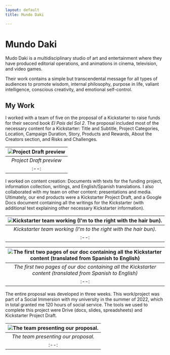 ```yaml
---
layout: default
title: Mundo Daki

---
```


# Mundo Daki
Mudo Daki is a multidisciplinary studio of art and entertainment where they have produced editorial operations, and animations in cinema, television, and video games. 

Their work contains a simple but transcendental message for all types of audiences to promote wisdom, internal philosophy, purpose in life, valiant intelligence, conscious creativity, and emotional self-control.

## My Work
I worked with a team of five on the proposal of a Kickstarter to raise funds for their second book _El País del Sol 2_. The proposal included most of the necessary content for a Kickstarter: Title and Subtitle, Project Categories, Location, Campaign Duration, Story, Products and Rewards, About the Creators section, and Risks and Challenges.

| ![Project Draft preview](https://i.imgur.com/FgRkQUs.png "Project Draft preview") |
|:--:|
| *Project Draft preview* |
|:--:|

I worked on content creation: Documents with texts for the funding project, information collection, writings, and English/Spanish translations. I also collaborated with my team on other content: presentations and media. Ultimately, our end products were a Kickstarter Project Draft, and a Google Docs document containing all the writings for the Kickstarter (with additional text explaining other necessary Kickstarter information).

| ![Kickstarter team working (I'm to the right with the hair bun).](https://i.imgur.com/GnFmwk1.png "Kickstarter team working (I'm to the right with the hair bun).") |
|:--:|
| *Kickstarter team working (I'm to the right with the hair bun).* |
|:--:|

| ![The first two pages of our doc containing all the Kickstarter content (translated from Spanish to English)](https://i.imgur.com/PguXrr4.png "The first two pages of our doc containing all the Kickstarter content (translated from Spanish to English)") |
|:--:|
| *The first two pages of our doc containing all the Kickstarter content (translated from Spanish to English)* |
|:--:|

The entire proposal was developed in three weeks. This work/project was part of a Social Immersion with my university in the summer of 2022, which in total granted me 120 hours of social service. The tools we used to complete this project were Drive (docs, slides, spreadsheets) and Kickstarter Project Draft. 

| ![The team presenting our proposal.](https://i.imgur.com/WdlyL6i.png "The team presenting our proposal.") |
|:--:|
| *The team presenting our proposal.* |
|:--:|
